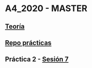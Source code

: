 # A4_2020 - MASTER

## [Teoría](http://ub-gei-sd.github.io)

## [Repo prácticas](https://github.com/UB-GEI-SD/A)

## Práctica 2 - [Sesión 7](http://ub-gei-sd.github.io/Heroku/)


